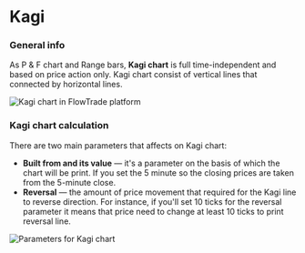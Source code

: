 # Kagi

### General info

As P & F chart and Range bars, **Kagi chart** is full time-independent and based on price action only. Kagi chart consist of vertical lines that connected by horizontal lines.

![Kagi chart in FlowTrade platform](../../../.gitbook/assets/kagi-charts.png)

### Kagi chart calculation

There are two main parameters that affects on Kagi chart:

* **Built from and its value**  — it's a parameter on the basis of which the chart will be print. If you set the 5 minute so the closing prices are taken from the 5-minute close.
* **Reversal**  — the amount of price movement that required for the Kagi line to reverse direction. For instance, if you'll set 10 ticks for the reversal parameter it means that price need to change at least 10 ticks to print reversal line.

![Parameters for Kagi chart](../../../.gitbook/assets/kagi-settings.png)



